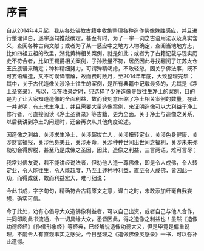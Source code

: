 #                                                序言

自从2014年4月起，我从各处佛教古籍中收集整理各种造作佛像殊胜感应，并且进行整理译白，逐字逐句推敲确定，甚至有时，为了一字一词之古语用法以及真实含义，查阅各种古典文献；或者为了某一感应中之地方人物确定，查阅当地地方志，比如四祖五祖的故里，湖北黄梅相关案例，就是如此；或者为了古籍记载与现实历史不符合者，比如王锡爵相关案例，子孙数量不符，居然因此寻找翻阅了江苏太仓王氏族谱来确定；种种精细努力，可谓殚精竭虑，不敢轻忽，因关乎佛法事，既不可妄语编造，又不可误译错解，故而费时数月，至2014年年底，大致整理完毕；其中，关于古代造像关涉净土往生的案例，是所有典籍中记载最多的，尤其是《净土圣贤录》，所以，我在收录之时，只选择了少许造像导致往生净土的案例，目的是为了让大家知道造像的全面利益，故而我刻意压缩了净土相关案例的数量，在此一并说明，有志求生净土，并且需要大量造像案例，来证明造像可以大利益于净土修行者，可直接阅读《净土圣贤录》等古籍，更为全面。关于净土与造像之关系，以后我讲到净土的问题时，还会再次从其他角度论述。

因造像之利益，关涉求生净土，关涉超拔亡人，关涉扭转定业，关涉色身健康，关涉财富福报，关涉色身美丑，关涉寿命，关涉种种世间出世间之福利，关涉未来弥勒初会得解脱，甚至乃是成佛之圣因，因此，造像之利益，三言两语，难可言尽；

我常对佛友说，若不能讲经说法者，但劝他人造一尊佛像，即是令人成佛，令人转定业，令人能往生，令人能超度，乃至上述种种利益，直至令人成佛，皆因此一劝，而得成就，故而利益宏大，难可细说；

今此书成，字字句句，精确符合古籍原文之意，译白之时，未敢添加纤毫自我妄想，确实可信。

今于此处，劝有心倡导大众造佛像利益者，可以自己出资，或者自己与他人合作，共同印刷此书流通，令一切具缘大众，悉皆因此，得之造像之利益也！虽然《造像功德经经》《作佛形象经》等经典，已经解说造像功德大义，但是毕竟是偏重说理，不能令人有直观事实之感受，今日整理之《造做佛像灵感录》一书，可以弥补此遗憾。

